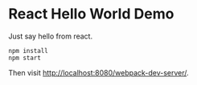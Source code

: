 React Hello World Demo
======================

Just say hello from react.

```
npm install
npm start
```

Then visit <http://localhost:8080/webpack-dev-server/>.